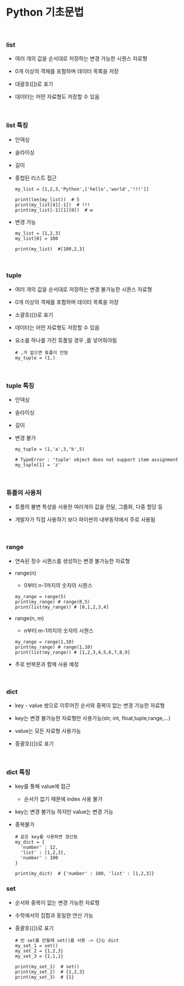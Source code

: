 # Python 기초문법

<br>

### list

- 여러 개의 값을 순서대로 저장하는 변경 가능한 시퀀스 자료형

- 0개 이상의 객체를 포함하며 데이터 목록을 저장

- 대괄호([])로 표기

- 데이터는 어떤 자료형도 저장할 수 있음

<br>

### list 특징

- 인덱싱

- 슬라이싱

- 길이

- 중첩된 리스트 접근

  ```
  my_list = [1,2,3,'Python',['hello','world','!!!']]

  print(len(my_list))  # 5
  print(my_list[4][-1])  # !!!
  print(my_list[-1][1][0])  # w
  ```

- 변경 가능

  ```
  my_list = [1,2,3]
  my_list[0] = 100

  print(my_list)  #[100,2,3]
  ```

<br>

### tuple

- 여러 개의 값을 순서대로 저장하는 변경 불가능한 시퀀스 자료형

- 0개 이상의 객체를 포함하며 데이터 목록을 저장

- 소괄호(())로 표기

- 데이터는 어떤 자료형도 저장할 수 있음

- 요소를 하나를 가진 튜플일 경우 ,를 넣어줘야됨

  ```
  # ,가 없으면 튜플이 안됨
  my_tuple = (1,)
  ```

<br>

### tuple 특징

- 인덱싱

- 슬라이싱

- 길이

- 변경 불가

  ```
  my_tuple = (1,'a',3,'b',5)

  # TypeError : 'tuple' object does not support item assignment
  my_tuple[1] = 'z'
  ```

<br>

### 튜플의 사용처

- 튜플의 불변 특성을 사용한 여러개의 값을 전달, 그룹화, 다중 할당 등

- 개발자가 직접 사용하기 보다 파이썬의 내부동작에서 주로 사용됨

<br>

### range

- 연속된 정수 시퀀스를 생성하는 변경 불가능한 자료형

- range(n)

  - 0부터 n-1까지의 숫자의 시퀀스

  ```
  my_range = range(5)
  print(my_range) # range(0,5)
  print(list(my_range)) # [0,1,2,3,4]
  ```

- range(n, m)

  - n부터 m-1까지의 숫자의 시퀀스

  ```
  my_range = range(1,10)
  print(my_range) # range(1,10)
  print(list(my_range)) # [1,2,3,4,5,6,7,8,9]
  ```

- 주로 반복문과 함께 사용 예정

<br>

### dict

- key - value 쌍으로 이루어진 순서와 중복이 없는 변경 가능한 자료형

- key는 변경 불가능한 자료형만 사용가능(str, int, float,tuple,range,...)

- value는 모든 자료형 사용가능

- 중괄호({})로 표기

<br>

### dict 특징

- key를 통해 value에 접근

  - 순서가 없기 때문에 index 사용 불가

- key는 변경 불가능 하지만 value는 변경 가능

- 중복불가

  ```
  # 같은 key를 사용하면 갱신됨
  my_dict = {
    'number' : 12,
    'list' : [1,2,3],
    'number' : 100
  }

  print(my_dict)  # {'number' : 100, 'list' : [1,2,3]}
  ```

### set

- 순서와 중복이 없는 변경 가능한 자료형

- 수학에서의 집합과 동일한 연산 가능

- 중괄호({})로 표기

  ```
  # 빈 set를 만들때 set()를 사용 -> {}는 dict
  my_set_1 = set()
  my_set_2 = {1,2,3}
  my_set_3 = {1,1,1}

  print(my_set_1)  # set()
  print(my_set_2)  # {1,2,3}
  print(my_set_3)  # {1}
  ```